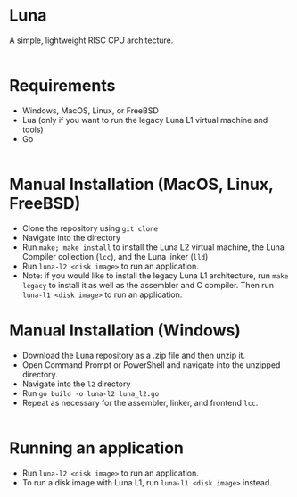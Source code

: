 # Luna<br>
A simple, lightweight RISC CPU architecture.<br><br>

# Requirements<br>
- Windows, MacOS, Linux, or FreeBSD<br>
- Lua (only if you want to run the legacy Luna L1 virtual machine and tools)<br>
- Go <if you are compiling manually><br><br>

# Manual Installation (MacOS, Linux, FreeBSD)<br>
- Clone the repository using `git clone`<br>
- Navigate into the directory<br>
- Run `make; make install` to install the Luna L2 virtual machine, the Luna Compiler collection (`lcc`), and the Luna linker (`lld`)<br>
- Run `luna-l2 <disk image>` to run an application.<br>
- Note: if you would like to install the legacy Luna L1 architecture, run `make legacy` to install it as well as the assembler and C compiler. Then run `luna-l1 <disk image>` to run an application.<br>

# Manual Installation (Windows)<br>
- Download the Luna repository as a .zip file and then unzip it.<br>
- Open Command Prompt or PowerShell and navigate into the unzipped directory.<br>
- Navigate into the `l2` directory<br>
- Run `go build -o luna-l2 luna_l2.go`<br>
- Repeat as necessary for the assembler, linker, and frontend `lcc`.<br><br>

# Running an application<br>
- Run `luna-l2 <disk image>` to run an application.<br>
- To run a disk image with Luna L1, run `luna-l1 <disk image>` instead.<br><br>
